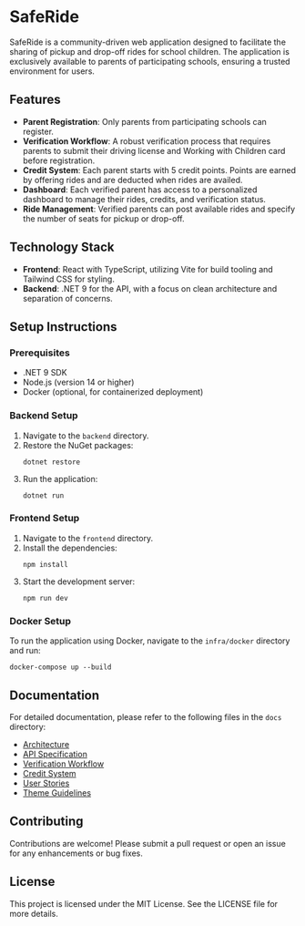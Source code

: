 # SafeRide

SafeRide is a community-driven web application designed to facilitate the sharing of pickup and drop-off rides for school children. The application is exclusively available to parents of participating schools, ensuring a trusted environment for users.

## Features

- **Parent Registration**: Only parents from participating schools can register.
- **Verification Workflow**: A robust verification process that requires parents to submit their driving license and Working with Children card before registration.
- **Credit System**: Each parent starts with 5 credit points. Points are earned by offering rides and are deducted when rides are availed.
- **Dashboard**: Each verified parent has access to a personalized dashboard to manage their rides, credits, and verification status.
- **Ride Management**: Verified parents can post available rides and specify the number of seats for pickup or drop-off.

## Technology Stack

- **Frontend**: React with TypeScript, utilizing Vite for build tooling and Tailwind CSS for styling.
- **Backend**: .NET 9 for the API, with a focus on clean architecture and separation of concerns.

## Setup Instructions

### Prerequisites

- .NET 9 SDK
- Node.js (version 14 or higher)
- Docker (optional, for containerized deployment)

### Backend Setup

1. Navigate to the `backend` directory.
2. Restore the NuGet packages:
   ```
   dotnet restore
   ```
3. Run the application:
   ```
   dotnet run
   ```

### Frontend Setup

1. Navigate to the `frontend` directory.
2. Install the dependencies:
   ```
   npm install
   ```
3. Start the development server:
   ```
   npm run dev
   ```

### Docker Setup

To run the application using Docker, navigate to the `infra/docker` directory and run:
```
docker-compose up --build
```

## Documentation

For detailed documentation, please refer to the following files in the `docs` directory:

- [Architecture](docs/architecture.md)
- [API Specification](docs/api-spec.md)
- [Verification Workflow](docs/verification-workflow.md)
- [Credit System](docs/credit-system.md)
- [User Stories](docs/user-stories.md)
- [Theme Guidelines](docs/theme-guidelines.md)

## Contributing

Contributions are welcome! Please submit a pull request or open an issue for any enhancements or bug fixes.

## License

This project is licensed under the MIT License. See the LICENSE file for more details.